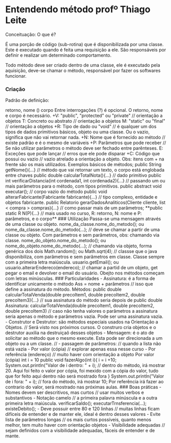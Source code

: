 # Entendendo método profº Thiago Leite

Conceituação: O que é?

É uma porção de código (sub-rotina) que é disponibilizada por uma classe. Este é executado quando é feita uma requisição a ele. São responsáveis por definir e realizar um determinado comportamento.

Todo método deve ser criado dentro de uma classe, ele é executado pela aquisição, deve-se chamar o método, responsável por fazer os softwares funcionar.

### Criação

Padrão de definição:

<?visibilidade? > <?tipo? > <?modificador? > retorno, nome (<?parâmetros? >) <?exceções? > corpo

Entre interrogações (?) é opcional. O retorno, nome e corpo é necessário.

+V: "public", "protected" ou "private" // orientação a objetos

T: Concreto ou abstrato // orientação a objetos

M: "static" ou "final" // orientação a objetos

+R: Tipo de dado ou "void" // é qualquer um dos tipos de dados primitivos básicos, objeto ou uma classe. Ou o vazio, significa que não vai retornar nada.

+N: Nome que é fornecido ao método // existe padrão e é o mesmo de variáveis

+P: Parâmetros que pode receber // Se não utilizar parâmetros o método deve ser fechado entre parênteses.

E: Exceções que pode lançar // erros que ele pode disparar

+C: Código que possui ou vazio // vazio atrelado a orientação a objeto.

Obs: itens com + na frente são os mais utilizados.

Exemplos básicos de métodos;

public String getNome(){...} // método que vai retornar um texto, o corpo está englobada entre chaves

public double calcularTotalNota(){...} // dado primitivo

public int verificarDistancia(int cordenada1, int cordenada2){...} // passando um ou mais parâmetros para o método, com tipos primitivos.

public abstract void executar(); // corpo vazio do método

public void alterarFabricante(Fabricante fabricante){...} // tipo complexo, entidade e objetos fabricante.

public Relatorio gerarDadosAnaliticos(Cliente cliente, list < compra > compras){...} // como passar mais de um parâmetros;

**public static R N(P){...} // mais usado no curso, R: retorno, N: nome e P: parâmetros, e o corpo**

### Utilização

Passa-se uma mensagem através de uma classe ou objeto.

nome_da_classe.nome_do_metodo(); ou nome_da_classe.nome_do_metodo(...); // deve se chamar a partir de uma classe ou objeto. Com parâmetros e sem parâmetros, obs: chamando via classe.

nome_do_objeto.nome_do_metodo(); ou nome_do_objeto.nome_do_metodo(...); // chamando via objeto, forma genérica dos dois



Math.random(); ou Math.sqrt(4); // classse que o java disponibiliza, com parâmetros e sem parâmetros em classe. Classe sempre com a primeira letra maiúscula. 

usuario.getEmail(); ou usuario.alterarEndereco(endereco); // chamar a partid de um objeto, get pegar o email e devolver o email do usuário. Obejto nos métodos começam com letras minúsculas. 

### Particularidades

- Assinatura: é a forma de identificar unicamente o método

Ass = nome + parâmetros // isso que define a assinatura do método.

​	Métodos:

public double calcularTotalVenda(double precoItem1, double precoItem2, double precoItem3){...}

// sua assinatura do método seria depois de public double

​	Assinatura:

calcularTotalVenda(double precoItem1, double precoItem2, double precoItem3)

// caso não tenha valores o parâmetros a assinatura seria apenas o método e parâmetros vazia. Pode ser uma assinatura vazia.

- Construtor e Destrutor: são métodos especiais usados na Orientação a Objetos. // Será visto nos próximos cursos. O construro cria objetos e o destrutor auxilia na destruiçaõ desses objetos

- Mensagem: é o ato de solicitar ao método que o mesmo execute. Esta pode ser direcionada a um objeto ou a um classe. // 

- passagem de parâmetros: // quando a lista não está vazia

   - Por valor (cópia) // explorar apenas essa nesse curso
   - Por referência (endereço) //  muito haver com orientação a objeto

  Por valor (cópia)

  int i = 10

  public void fazerAlgo(int i){

  i = i +10;

  System.out.println("Valor de i dentro: " + i); // dentro do método, irá mostrar 20. Aqui foi feito o valor por cópia, foi mexido com a cópia do valor, tudo que for feito aqui dentro não será mostrado fora

  }

  System.out.println("Valor de i fora: " + i); // fora do método, irá mostrar 10;



Por referência irá fazer ao contrario do valor, será mostrado nas próximas aulas.

### Boas práticas

- Nomes devem ser descritivos, mas curtos // usar muitos verbos e substantivos
- Notação camelo // a primeira palavra minúscula e a outra primeira letra maiúscula. 

verificarSaldo(); executarTrnsferencia(...); existeDebito();

- Deve possuir entre 80 e 120 linhas // muitas linhas ficam difíceis de entender e de manter ele, ideal é dentro desses valores
- Evite lista de parâmetros longas // os mais curtos possíveis, quanto menos melhor, tem muito haver com orientação objetos
- Visibilidade adequadas // sejam definidos com a visibilidade adequadas, fáceis de entender e de mante.